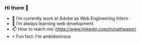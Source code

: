 ### Hi there 👋

- 🔭 I’m currently work at Adobe as Web Engineering Intern
- 🌱 I’m always learning web development
- 📫 How to reach me: https://www.linkedin.com/in/nattwasm/
- ⚡ Fun fact: I'm ambidextrous

<!--
**nattwasm/nattwasm** is a ✨ _special_ ✨ repository because its `README.md` (this file) appears on your GitHub profile.

Here are some ideas to get you started:

- 🔭 I’m currently working on ...
- 🌱 I’m currently learning ...
- 👯 I’m looking to collaborate on ...
- 🤔 I’m looking for help with ...
- 💬 Ask me about ...
- 📫 How to reach me: ...
- 😄 Pronouns: ...
- ⚡ Fun fact: ...
-->

